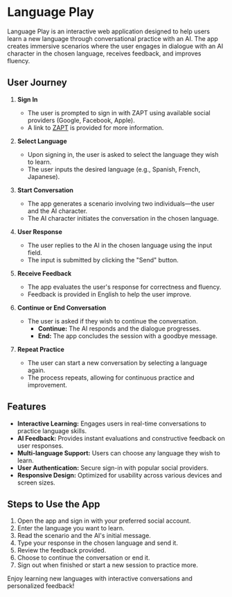 # Language Play

Language Play is an interactive web application designed to help users learn a new language through conversational practice with an AI. The app creates immersive scenarios where the user engages in dialogue with an AI character in the chosen language, receives feedback, and improves fluency.

## User Journey

1. **Sign In**
   - The user is prompted to sign in with ZAPT using available social providers (Google, Facebook, Apple).
   - A link to [ZAPT](https://www.zapt.ai) is provided for more information.

2. **Select Language**
   - Upon signing in, the user is asked to select the language they wish to learn.
   - The user inputs the desired language (e.g., Spanish, French, Japanese).

3. **Start Conversation**
   - The app generates a scenario involving two individuals—the user and the AI character.
   - The AI character initiates the conversation in the chosen language.

4. **User Response**
   - The user replies to the AI in the chosen language using the input field.
   - The input is submitted by clicking the "Send" button.

5. **Receive Feedback**
   - The app evaluates the user's response for correctness and fluency.
   - Feedback is provided in English to help the user improve.

6. **Continue or End Conversation**
   - The user is asked if they wish to continue the conversation.
     - **Continue:** The AI responds and the dialogue progresses.
     - **End:** The app concludes the session with a goodbye message.

7. **Repeat Practice**
   - The user can start a new conversation by selecting a language again.
   - The process repeats, allowing for continuous practice and improvement.

## Features

- **Interactive Learning:** Engages users in real-time conversations to practice language skills.
- **AI Feedback:** Provides instant evaluations and constructive feedback on user responses.
- **Multi-language Support:** Users can choose any language they wish to learn.
- **User Authentication:** Secure sign-in with popular social providers.
- **Responsive Design:** Optimized for usability across various devices and screen sizes.

## Steps to Use the App

1. Open the app and sign in with your preferred social account.
2. Enter the language you want to learn.
3. Read the scenario and the AI's initial message.
4. Type your response in the chosen language and send it.
5. Review the feedback provided.
6. Choose to continue the conversation or end it.
7. Sign out when finished or start a new session to practice more.

Enjoy learning new languages with interactive conversations and personalized feedback!